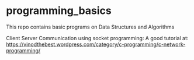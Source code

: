 # programming_basics
This repo contains basic programs on Data Structures and Algorithms

Client Server Communication using socket programming:
A good tutorial at: https://vinodthebest.wordpress.com/category/c-programming/c-network-programming/
